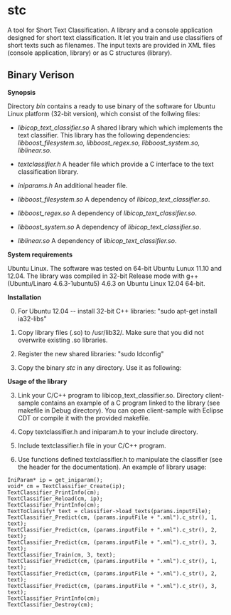 stc
===

A tool for Short Text Classification. 
A library and a console application designed for short text classification. It let you train and use classifiers of short texts such as filenames. The input texts are provided in XML files (console application, library) or as C structures (library). 

Binary Verison 
--------------

**Synopsis**

Directory *bin* contains a ready to use binary of the software for Ubuntu Linux platform (32-bit version), which consist of the follwing files:

- *libicop_text_classifier.so*
A shared library which which implements the text classifier. This library has the following dependencies: *libboost_filesystem.so, libboost_regex.so, libboost_system.so, liblinear.so*.

- *textclassifier.h*
A header file which provide a C interface to the text classification library.

- *iniparams.h* 
An additional header file.

- *libboost_filesystem.so*
A dependency of *libicop_text_classifier.so*.

- *libboost_regex.so*
A dependency of *libicop_text_classifier.so*.

- *libboost_system.so*
A dependency of *libicop_text_classifier.so*.

- *liblinear.so*
A dependency of *libicop_text_classifier.so*.

**System requirements**

Ubuntu Linux. The software was tested on 64-bit Ubuntu Lunux 11.10 and 12.04.
The library was compiled in 32-bit Release mode with g++ (Ubuntu/Linaro 4.6.3-1ubuntu5) 4.6.3 
on Ubuntu Linux 12.04 64-bit. 

**Installation**

0. For Ubuntu 12.04 -- install 32-bit C++ libraries: "sudo apt-get install ia32-libs"

1. Copy library files (.so) to /usr/lib32/. Make sure that you did not overwrite existing .so libraries.

2. Register the new shared libraries: "sudo ldconfig"

3. Copy the binary *stc* in any directory. Use it as following:

**Usage of the library**

3. Link your C/C++ program to libicop_text_classifier.so. Directory client-sample contains an example of a C program linked to the library (see makefile in Debug directory). You can open client-sample with Eclipse CDT or compile it with the provided makefile. 

4. Copy textclassifier.h and iniparam.h to your include directory.

5. Include textclassifier.h file in your C/C++ program.

6. Use functions defined textclassifier.h to manipulate the classifier (see the
header for the documentation). An example of library usage:

```
IniParam* ip = get_iniparam();
void* cm = TextClassifier_Create(ip);
TextClassifier_PrintInfo(cm);
TextClassifier_Reload(cm, ip);
TextClassifier_PrintInfo(cm);
TextToClassify* text = classifier->load_texts(params.inputFile);
TextClassifier_Predict(cm, (params.inputFile + ".xml").c_str(), 1, text);
TextClassifier_Predict(cm, (params.inputFile + ".xml").c_str(), 2, text);
TextClassifier_Predict(cm, (params.inputFile + ".xml").c_str(), 3, text);
TextClassifier_Train(cm, 3, text);
TextClassifier_Predict(cm, (params.inputFile + ".xml").c_str(), 1, text);
TextClassifier_Predict(cm, (params.inputFile + ".xml").c_str(), 2, text);
TextClassifier_Predict(cm, (params.inputFile + ".xml").c_str(), 3, text);
TextClassifier_PrintInfo(cm);
TextClassifier_Destroy(cm);
```

